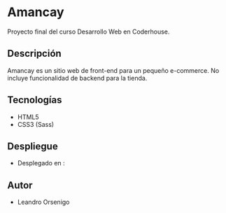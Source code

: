 # Amancay

Proyecto final del curso Desarrollo Web en Coderhouse.

## Descripción

Amancay es un sitio web de front-end para un pequeño e-commerce. No incluye funcionalidad de backend para la tienda.

## Tecnologías

* HTML5
* CSS3 (Sass)

## Despliegue

* Desplegado en :

## Autor

* Leandro Orsenigo
